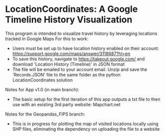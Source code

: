 # LocationCoordinates: A Google Timeline History Visualization

This program is intended to visualize travel history by leveraging locations tracked in Google Maps
For this to work:
* Users must be set up to have location history enabled on their account: https://support.google.com/maps/answer/3118687?hl=en
* To save this history, navigate to https://takeout.google.com/ and download 'Location History (Timeline)' in JSON format
* The file will be emailed to your account email. Unzip and save the 'Records.JSON' file to the same folder as the python LocationCoordinates solution

Notes for App v1.0 (in main branch):
* The basic setup for the first iteration of this app outputs a txt file to then use with an existing 3rd party website: Mapchart.net

Notes for the Geopandas_FIPS branch:
* This is in progress for plotting the map of visited locations locally using SHP files, eliminating the dependency on uploading the file to a website
